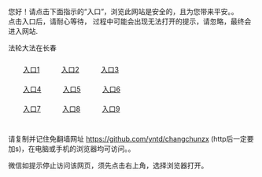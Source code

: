 您好！请点击下面指示的“入口”，浏览此网站是安全的，且为您带来平安。。 <br/>
点击入口后，请耐心等待， 过程中可能会出现无法打开的提示，请忽略，最终会进入网站. </br>

法轮大法在长春<br/>
<div style="padding:10px"><a style="margin:20px" target="_blank" href="https://d71npb5wtmqfo.cloudfront.net/2Qpsp?hfbko" id="ccLink1" rel="nofollow">入口1</a> <a target="_blank" style="margin:20px" href="https://d1xbx9i8gm7f7v.cloudfront.net/2Qpsp?tfbcpqeg" id="ccLink2" rel="nofollow">入口2</a> <a style="margin:20px" target="_blank" href="https://d2jl0kjl73v20r.cloudfront.net/2Qpsp?ymuea" id="ccLink3" rel="nofollow">入口3</a></div>

<div style="padding:10px" ><a style="margin:20px" target="_blank" href="https://d71npb5wtmqfo.cloudfront.net/2Qpsp?hfbko" id="ccLink4" rel="nofollow">入口4</a> <a style="margin:20px" href="https://d1xbx9i8gm7f7v.cloudfront.net/2Qpsp?tfbcpqeg" target="_blank" id="ccLink5" rel="nofollow">入口5</a> <a style="margin:20px" href="https://d2jl0kjl73v20r.cloudfront.net/2Qpsp?ymuea" target="_blank" id="ccLink6" rel="nofollow">入口6</a></div>

<div style="padding:10px"><a style="margin:20px" target="_blank" href="https://d71npb5wtmqfo.cloudfront.net/2Qpsp?hfbko" id="ccLink7" rel="nofollow">入口7</a> <a style="margin:20px" href="https://d1xbx9i8gm7f7v.cloudfront.net/2Qpsp?tfbcpqeg" target="_blank" id="ccLink8" rel="nofollow">入口8</a> <a style="margin:20px" target="_blank" href="https://d2jl0kjl73v20r.cloudfront.net/2Qpsp?ymuea" id="ccLink9" rel="nofollow">入口9</a></div>

<br/>



请复制并记住免翻墙网址 https://github.com/yntd/changchunzx (http后一定要加s)，在电脑或手机的浏览器均可访问。。<br/>

微信如提示停止访问该网页，须先点击右上角，选择浏览器打开。
